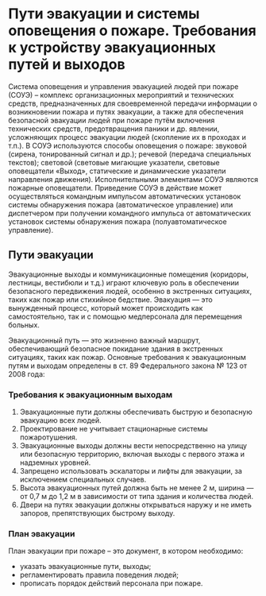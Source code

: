 # Пути эвакуации и системы оповещения о пожаре. Требования к устройству эвакуационных путей и выходов

Система оповещения и управления эвакуацией людей при пожаре (СОУЭ) – комплекс
организационных мероприятий и технических средств, предназначенных для
своевременной передачи информации о возникновении пожара и путях эвакуации, а
также для обеспечения безопасной эвакуации людей при пожаре путём включения
технических средств, предотвращения паники и др. явлении, усложняющих процесс
эвакуации людей (скопление их в проходах и т.п.). В СОУЭ используются способы
оповещения о пожаре: звуковой (сирена, тонированный сигнал и др.); речевой
(передача специальных текстов); световой (световые мигающие указатели, световые
оповещатели «Выход», статические и динамические указатели направления
движения). Исполнительными элементами СОУЭ являются пожарные оповещатели.
Приведение СОУЭ в действие может осуществляться командным импульсом
автоматических установок системы обнаружения пожара (автоматическое управление)
или диспетчером при получении командного импульса от автоматических установок
системы обнаружения пожара (полуавтоматическое управление).

## Пути эвакуации

Эвакуационные выходы и коммуникационные помещения (коридоры, лестницы,
вестибюли и т.д.) играют ключевую роль в обеспечении безопасного передвижения
людей, особенно в экстренных ситуациях, таких как пожар или стихийное бедствие.
Эвакуация — это вынужденный процесс, который может происходить как
самостоятельно, так и с помощью медперсонала для перемещения больных.

Эвакуационный путь — это жизненно важный маршрут, обеспечивающий безопасное
покидание здания в экстренных ситуациях, таких как пожар. Основные требования к
эвакуационным путям и выходам определены в ст. 89 Федерального закона № 123 от
2008 года:

### Требования к эвакуационным выходам

1. Эвакуационные пути должны обеспечивать быструю и безопасную эвакуацию всех
   людей.
2. Проектирование не учитывает стационарные системы пожаротушения.
3. Эвакуационные выходы должны вести непосредственно на улицу или безопасную
   территорию, включая выходы с первого этажа и надземных уровней.
4. Запрещено использовать эскалаторы и лифты для эвакуации, за исключением
   специальных случаев.
5. Высота эвакуационных путей должна быть не менее 2 м, ширина — от 0,7 м до
   1,2 м в зависимости от типа здания и количества людей.
6. Двери на путях эвакуации должны открываться наружу и не иметь запоров,
   препятствующих быстрому выходу.

### План эвакуации

План эвакуации при пожаре – это документ, в котором необходимо:

- указать эвакуационные пути, выходы;
- регламентировать правила поведения людей;
- прописать порядок действий персонала при пожаре.

